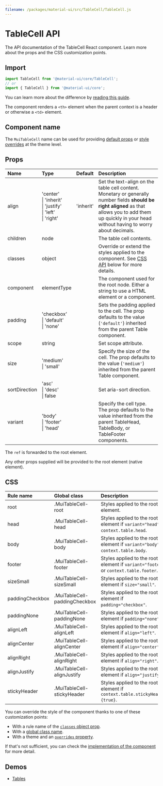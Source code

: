 ```yaml
---
filename: /packages/material-ui/src/TableCell/TableCell.js
---
```


<!--- This documentation is automatically generated, do not try to edit it. -->

# TableCell API

<p class="description">The API documentation of the TableCell React component. Learn more about the props and the CSS customization points.</p>

## Import

```js
import TableCell from '@material-ui/core/TableCell';
// or
import { TableCell } from '@material-ui/core';
```

You can learn more about the difference by [reading this guide](/guides/minimizing-bundle-size/).

The component renders a `<th>` element when the parent context is a header
or otherwise a `<td>` element.

## Component name

The `MuiTableCell` name can be used for providing [default props](/customization/globals/#default-props) or [style overrides](/customization/globals/#css) at the theme level.

## Props

| Name | Type | Default | Description |
|:-----|:-----|:--------|:------------|
| <span class="prop-name">align</span> | <span class="prop-type">'center'<br>&#124;&nbsp;'inherit'<br>&#124;&nbsp;'justify'<br>&#124;&nbsp;'left'<br>&#124;&nbsp;'right'</span> | <span class="prop-default">'inherit'</span> | Set the text-align on the table cell content.<br>Monetary or generally number fields **should be right aligned** as that allows you to add them up quickly in your head without having to worry about decimals. |
| <span class="prop-name">children</span> | <span class="prop-type">node</span> |  | The table cell contents. |
| <span class="prop-name">classes</span> | <span class="prop-type">object</span> |  | Override or extend the styles applied to the component. See [CSS API](#css) below for more details. |
| <span class="prop-name">component</span> | <span class="prop-type">elementType</span> |  | The component used for the root node. Either a string to use a HTML element or a component. |
| <span class="prop-name">padding</span> | <span class="prop-type">'checkbox'<br>&#124;&nbsp;'default'<br>&#124;&nbsp;'none'</span> |  | Sets the padding applied to the cell. The prop defaults to the value (`'default'`) inherited from the parent Table component. |
| <span class="prop-name">scope</span> | <span class="prop-type">string</span> |  | Set scope attribute. |
| <span class="prop-name">size</span> | <span class="prop-type">'medium'<br>&#124;&nbsp;'small'</span> |  | Specify the size of the cell. The prop defaults to the value (`'medium'`) inherited from the parent Table component. |
| <span class="prop-name">sortDirection</span> | <span class="prop-type">'asc'<br>&#124;&nbsp;'desc'<br>&#124;&nbsp;false</span> |  | Set aria-sort direction. |
| <span class="prop-name">variant</span> | <span class="prop-type">'body'<br>&#124;&nbsp;'footer'<br>&#124;&nbsp;'head'</span> |  | Specify the cell type. The prop defaults to the value inherited from the parent TableHead, TableBody, or TableFooter components. |

The `ref` is forwarded to the root element.

Any other props supplied will be provided to the root element (native element).

## CSS

| Rule name | Global class | Description |
|:-----|:-------------|:------------|
| <span class="prop-name">root</span> | <span class="prop-name">.MuiTableCell-root</span> | Styles applied to the root element.
| <span class="prop-name">head</span> | <span class="prop-name">.MuiTableCell-head</span> | Styles applied to the root element if `variant="head"` or `context.table.head`.
| <span class="prop-name">body</span> | <span class="prop-name">.MuiTableCell-body</span> | Styles applied to the root element if `variant="body"` or `context.table.body`.
| <span class="prop-name">footer</span> | <span class="prop-name">.MuiTableCell-footer</span> | Styles applied to the root element if `variant="footer"` or `context.table.footer`.
| <span class="prop-name">sizeSmall</span> | <span class="prop-name">.MuiTableCell-sizeSmall</span> | Styles applied to the root element if `size="small"`.
| <span class="prop-name">paddingCheckbox</span> | <span class="prop-name">.MuiTableCell-paddingCheckbox</span> | Styles applied to the root element if `padding="checkbox"`.
| <span class="prop-name">paddingNone</span> | <span class="prop-name">.MuiTableCell-paddingNone</span> | Styles applied to the root element if `padding="none"`.
| <span class="prop-name">alignLeft</span> | <span class="prop-name">.MuiTableCell-alignLeft</span> | Styles applied to the root element if `align="left"`.
| <span class="prop-name">alignCenter</span> | <span class="prop-name">.MuiTableCell-alignCenter</span> | Styles applied to the root element if `align="center"`.
| <span class="prop-name">alignRight</span> | <span class="prop-name">.MuiTableCell-alignRight</span> | Styles applied to the root element if `align="right"`.
| <span class="prop-name">alignJustify</span> | <span class="prop-name">.MuiTableCell-alignJustify</span> | Styles applied to the root element if `align="justify"`.
| <span class="prop-name">stickyHeader</span> | <span class="prop-name">.MuiTableCell-stickyHeader</span> | Styles applied to the root element if `context.table.stickyHeader={true}`.

You can override the style of the component thanks to one of these customization points:

- With a rule name of the [`classes` object prop](/customization/components/#overriding-styles-with-classes).
- With a [global class name](/customization/components/#overriding-styles-with-global-class-names).
- With a theme and an [`overrides` property](/customization/globals/#css).

If that's not sufficient, you can check the [implementation of the component](https://github.com/mui-org/material-ui/blob/next/packages/material-ui/src/TableCell/TableCell.js) for more detail.

## Demos

- [Tables](/components/tables/)

